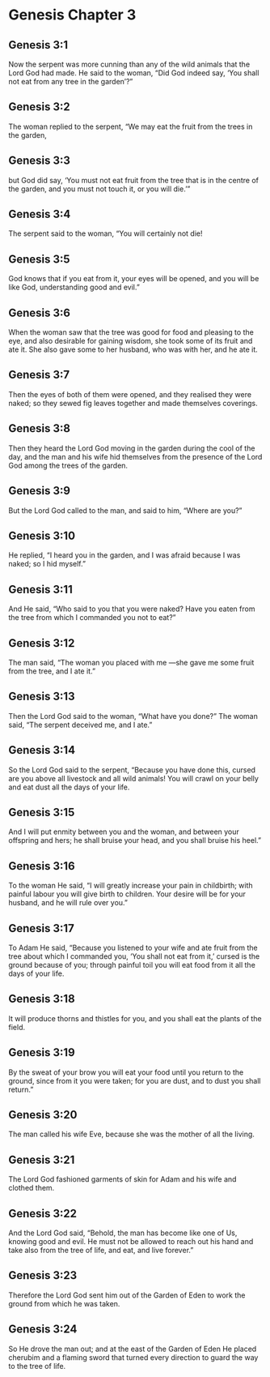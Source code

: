 # Genesis Chapter 3

## Genesis 3:1

Now the serpent was more cunning than any of the wild animals that the Lord God had made. He said to the woman, “Did God indeed say, ‘You shall not eat from any tree in the garden’?”

## Genesis 3:2

The woman replied to the serpent, “We may eat the fruit from the trees in the garden,

## Genesis 3:3

but God did say, ‘You must not eat fruit from the tree that is in the centre of the garden, and you must not touch it, or you will die.’”

## Genesis 3:4

The serpent said to the woman, “You will certainly not die!

## Genesis 3:5

God knows that if you eat from it, your eyes will be opened, and you will be like God, understanding good and evil.”

## Genesis 3:6

When the woman saw that the tree was good for food and pleasing to the eye, and also desirable for gaining wisdom, she took some of its fruit and ate it. She also gave some to her husband, who was with her, and he ate it.

## Genesis 3:7

Then the eyes of both of them were opened, and they realised they were naked; so they sewed fig leaves together and made themselves coverings.

## Genesis 3:8

Then they heard the Lord God moving in the garden during the cool of the day, and the man and his wife hid themselves from the presence of the Lord God among the trees of the garden.

## Genesis 3:9

But the Lord God called to the man, and said to him, “Where are you?”

## Genesis 3:10

He replied, “I heard you in the garden, and I was afraid because I was naked; so I hid myself.”

## Genesis 3:11

And He said, “Who said to you that you were naked? Have you eaten from the tree from which I commanded you not to eat?”

## Genesis 3:12

The man said, “The woman you placed with me —she gave me some fruit from the tree, and I ate it.”

## Genesis 3:13

Then the Lord God said to the woman, “What have you done?” The woman said, “The serpent deceived me, and I ate.”

## Genesis 3:14

So the Lord God said to the serpent, “Because you have done this, cursed are you above all livestock and all wild animals! You will crawl on your belly and eat dust all the days of your life.

## Genesis 3:15

And I will put enmity between you and the woman, and between your offspring and hers; he shall bruise your head, and you shall bruise his heel.”

## Genesis 3:16

To the woman He said, “I will greatly increase your pain in childbirth; with painful labour you will give birth to children. Your desire will be for your husband, and he will rule over you.”

## Genesis 3:17

To Adam He said, “Because you listened to your wife and ate fruit from the tree about which I commanded you, ‘You shall not eat from it,’ cursed is the ground because of you; through painful toil you will eat food from it all the days of your life.

## Genesis 3:18

It will produce thorns and thistles for you, and you shall eat the plants of the field.

## Genesis 3:19

By the sweat of your brow you will eat your food until you return to the ground, since from it you were taken; for you are dust, and to dust you shall return.”

## Genesis 3:20

The man called his wife Eve, because she was the mother of all the living.

## Genesis 3:21

The Lord God fashioned garments of skin for Adam and his wife and clothed them.

## Genesis 3:22

And the Lord God said, “Behold, the man has become like one of Us, knowing good and evil. He must not be allowed to reach out his hand and take also from the tree of life, and eat, and live forever.”

## Genesis 3:23

Therefore the Lord God sent him out of the Garden of Eden to work the ground from which he was taken.

## Genesis 3:24

So He drove the man out; and at the east of the Garden of Eden He placed cherubim and a flaming sword that turned every direction to guard the way to the tree of life.
